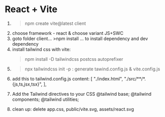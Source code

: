 # React + Vite

1.  > npm create vite@latest client
2.  choose framework - react & choose variant JS+SWC
3.  goto folder client... >npm install ... to install dependency and dev dependency
4.  install tailwind css with vite:
    > npm install -D tailwindcss postcss autoprefixer

5)  > npx tailwindcss init -p : generate tawind.config.js & vite.config.js

6)  add this to tailwind.config.js
    content: [
    "./index.html",
    "./src/**/*.{js,ts,jsx,tsx}",
    ],

7)  Add the Tailwind directives to your CSS
    @tailwind base;
    @tailwind components;
    @tailwind utilities;

8)  clean up: delete app.css, public/vite.svg, assets/react.svg
